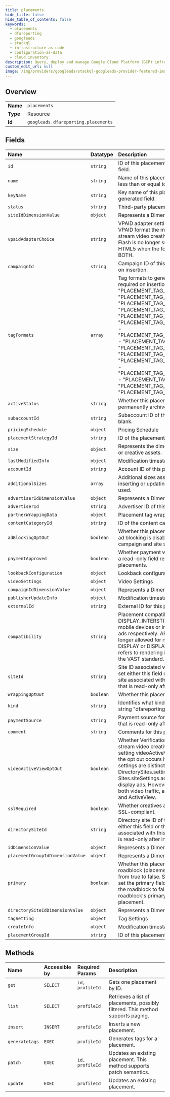 ```yaml
---
title: placements
hide_title: false
hide_table_of_contents: false
keywords:
  - placements
  - dfareporting
  - googleads    
  - stackql
  - infrastructure-as-code
  - configuration-as-data
  - cloud inventory
description: Query, deploy and manage Google Cloud Platform (GCP) infrastructure and resources using SQL
custom_edit_url: null
image: /img/providers/googleads/stackql-googleads-provider-featured-image.png
---
```

  
    

## Overview
<table><tbody>
<tr><td><b>Name</b></td><td><code>placements</code></td></tr>
<tr><td><b>Type</b></td><td>Resource</td></tr>
<tr><td><b>Id</b></td><td><code>googleads.dfareporting.placements</code></td></tr>
</tbody></table>

## Fields
| Name | Datatype | Description |
|:-----|:---------|:------------|
| `id` | `string` | ID of this placement. This is a read-only, auto-generated field. |
| `name` | `string` | Name of this placement.This is a required field and must be less than or equal to 512 characters long. |
| `keyName` | `string` | Key name of this placement. This is a read-only, auto-generated field. |
| `status` | `string` | Third-party placement status. |
| `siteIdDimensionValue` | `object` | Represents a DimensionValue resource. |
| `vpaidAdapterChoice` | `string` | VPAID adapter setting for this placement. Controls which VPAID format the measurement adapter will use for in-stream video creatives assigned to this placement. *Note:* Flash is no longer supported. This field now defaults to HTML5 when the following values are provided: FLASH, BOTH. |
| `campaignId` | `string` | Campaign ID of this placement. This field is a required field on insertion. |
| `tagFormats` | `array` | Tag formats to generate for this placement. This field is required on insertion. Acceptable values are: - "PLACEMENT_TAG_STANDARD" - "PLACEMENT_TAG_IFRAME_JAVASCRIPT" - "PLACEMENT_TAG_IFRAME_ILAYER" - "PLACEMENT_TAG_INTERNAL_REDIRECT" - "PLACEMENT_TAG_JAVASCRIPT" - "PLACEMENT_TAG_INTERSTITIAL_IFRAME_JAVASCRIPT" - "PLACEMENT_TAG_INTERSTITIAL_INTERNAL_REDIRECT" - "PLACEMENT_TAG_INTERSTITIAL_JAVASCRIPT" - "PLACEMENT_TAG_CLICK_COMMANDS" - "PLACEMENT_TAG_INSTREAM_VIDEO_PREFETCH" - "PLACEMENT_TAG_INSTREAM_VIDEO_PREFETCH_VAST_3" - "PLACEMENT_TAG_INSTREAM_VIDEO_PREFETCH_VAST_4" - "PLACEMENT_TAG_TRACKING" - "PLACEMENT_TAG_TRACKING_IFRAME" - "PLACEMENT_TAG_TRACKING_JAVASCRIPT"  |
| `activeStatus` | `string` | Whether this placement is active, inactive, archived or permanently archived. |
| `subaccountId` | `string` | Subaccount ID of this placement. This field can be left blank. |
| `pricingSchedule` | `object` | Pricing Schedule |
| `placementStrategyId` | `string` | ID of the placement strategy assigned to this placement. |
| `size` | `object` | Represents the dimensions of ads, placements, creatives, or creative assets. |
| `lastModifiedInfo` | `object` | Modification timestamp. |
| `accountId` | `string` | Account ID of this placement. This field can be left blank. |
| `additionalSizes` | `array` | Additional sizes associated with this placement. When inserting or updating a placement, only the size ID field is used. |
| `advertiserIdDimensionValue` | `object` | Represents a DimensionValue resource. |
| `advertiserId` | `string` | Advertiser ID of this placement. This field can be left blank. |
| `partnerWrappingData` | `object` | Placement tag wrapping |
| `contentCategoryId` | `string` | ID of the content category assigned to this placement. |
| `adBlockingOptOut` | `boolean` | Whether this placement opts out of ad blocking. When true, ad blocking is disabled for this placement. When false, the campaign and site settings take effect. |
| `paymentApproved` | `boolean` | Whether payment was approved for this placement. This is a read-only field relevant only to publisher-paid placements. |
| `lookbackConfiguration` | `object` | Lookback configuration settings. |
| `videoSettings` | `object` | Video Settings |
| `campaignIdDimensionValue` | `object` | Represents a DimensionValue resource. |
| `publisherUpdateInfo` | `object` | Modification timestamp. |
| `externalId` | `string` | External ID for this placement. |
| `compatibility` | `string` | Placement compatibility. DISPLAY and DISPLAY_INTERSTITIAL refer to rendering on desktop, on mobile devices or in mobile apps for regular or interstitial ads respectively. APP and APP_INTERSTITIAL are no longer allowed for new placement insertions. Instead, use DISPLAY or DISPLAY_INTERSTITIAL. IN_STREAM_VIDEO refers to rendering in in-stream video ads developed with the VAST standard. This field is required on insertion. |
| `siteId` | `string` | Site ID associated with this placement. On insert, you must set either this field or the directorySiteId field to specify the site associated with this placement. This is a required field that is read-only after insertion. |
| `wrappingOptOut` | `boolean` | Whether this placement opts out of tag wrapping. |
| `kind` | `string` | Identifies what kind of resource this is. Value: the fixed string "dfareporting#placement". |
| `paymentSource` | `string` | Payment source for this placement. This is a required field that is read-only after insertion. |
| `comment` | `string` | Comments for this placement. |
| `videoActiveViewOptOut` | `boolean` | Whether Verification and ActiveView are disabled for in-stream video creatives for this placement. The same setting videoActiveViewOptOut exists on the site level -- the opt out occurs if either of these settings are true. These settings are distinct from DirectorySites.settings.activeViewOptOut or Sites.siteSettings.activeViewOptOut which only apply to display ads. However, Accounts.activeViewOptOut opts out both video traffic, as well as display ads, from Verification and ActiveView. |
| `sslRequired` | `boolean` | Whether creatives assigned to this placement must be SSL-compliant. |
| `directorySiteId` | `string` | Directory site ID of this placement. On insert, you must set either this field or the siteId field to specify the site associated with this placement. This is a required field that is read-only after insertion. |
| `idDimensionValue` | `object` | Represents a DimensionValue resource. |
| `placementGroupIdDimensionValue` | `object` | Represents a DimensionValue resource. |
| `primary` | `boolean` | Whether this placement is the primary placement of a roadblock (placement group). You cannot change this field from true to false. Setting this field to true will automatically set the primary field on the original primary placement of the roadblock to false, and it will automatically set the roadblock's primaryPlacementId field to the ID of this placement. |
| `directorySiteIdDimensionValue` | `object` | Represents a DimensionValue resource. |
| `tagSetting` | `object` | Tag Settings |
| `createInfo` | `object` | Modification timestamp. |
| `placementGroupId` | `string` | ID of this placement's group, if applicable. |
## Methods
| Name | Accessible by | Required Params | Description |
|:-----|:--------------|:----------------|:------------|
| `get` | `SELECT` | `id, profileId` | Gets one placement by ID. |
| `list` | `SELECT` | `profileId` | Retrieves a list of placements, possibly filtered. This method supports paging. |
| `insert` | `INSERT` | `profileId` | Inserts a new placement. |
| `generatetags` | `EXEC` | `profileId` | Generates tags for a placement. |
| `patch` | `EXEC` | `id, profileId` | Updates an existing placement. This method supports patch semantics. |
| `update` | `EXEC` | `profileId` | Updates an existing placement. |
